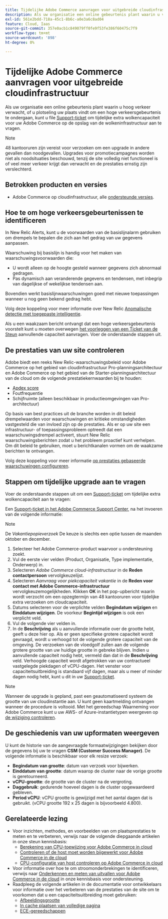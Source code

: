 ```yaml
---
title: Tijdelijke Adobe Commerce aanvragen voor uitgebreide cloudinfrastructuur
description: Als uw organisatie een online gebeurtenis plant waarin u veel verkeer verwacht, of u plotseling vindt dat uw site een gebeurtenis met veel verkeer ondergaat, kunt u een [Support Ticket] (/help/help-center-guide/help-center/magento-help-center-user-guide.md#submit-ticket) indienen om tijdelijke extra cloudcapaciteit voor uw Adobe Commerce in de cloudinfrastructuur aan te vragen.
exl-id: 561e2bdd-718a-45c1-8b6c-a0e3a6c8ad04
feature: Cloud, Iaas
source-git-commit: 357e0acb1c849079ff0fe9f53fe386f60475c7f9
workflow-type: tm+mt
source-wordcount: '898'
ht-degree: 0%

---
```


# Tijdelijke Adobe Commerce aanvragen voor uitgebreide cloudinfrastructuur

Als uw organisatie een online gebeurtenis plant waarin u hoog verkeer verwacht, of u plotseling uw plaats vindt om een hoge verkeersgebeurtenis te ondergaan, kunt u file [Support-ticket](/help/help-center-guide/help-center/magento-help-center-user-guide.md#submit-ticket) om tijdelijke extra wolkencapaciteit voor uw Adobe Commerce op de opslag van de wolkeninfrastructuur aan te vragen.

>[!NOTE]
>
>48 kantooruren zijn vereist voor verzoeken om een upgrade in andere gevallen dan noodgevallen. Upgrades voor promotiecampagnes worden niet als noodsituaties beschouwd, tenzij de site volledig niet functioneel is of veel meer verkeer krijgt dan verwacht en de prestaties ernstig zijn verslechterd.

## Betrokken producten en versies

* Adobe Commerce op cloudinfrastructuur, alle [ondersteunde versies](https://www.adobe.com/content/dam/cc/en/legal/terms/enterprise/pdfs/Adobe-Commerce-Software-Lifecycle-Policy.pdf).

## Hoe te om hoge verkeersgebeurtenissen te identificeren

In New Relic Alerts, kunt u de voorwaarden van de basislijnalarm gebruiken om drempels te bepalen die zich aan het gedrag van uw gegevens aanpassen.

Waarschuwing bij basislijn is handig voor het maken van waarschuwingsvoorwaarden die:

* U wordt alleen op de hoogte gesteld wanneer gegevens zich abnormaal gedragen.
* Pas dynamisch aan veranderende gegevens en tendensen, met inbegrip van dagelijkse of wekelijkse tendensen aan.

Bovendien werkt basislijnwaarschuwingen goed met nieuwe toepassingen wanneer u nog geen bekend gedrag hebt.

Volg deze koppeling voor meer informatie over New Relic [Anomalische detectie met toegepaste intelligentie](https://docs.newrelic.com/docs/alerts-applied-intelligence/applied-intelligence/anomaly-detection/anomaly-detection-applied-intelligence/).

Als u een waakzaam bericht ontvangt dat een hoge verkeersgebeurtenis voorstelt kunt u moeten overwegen [het voorleggen van een Ticket van de Steun](/docs/commerce-knowledge-base/kb/help-center-guide/magento-help-center-user-guide.html?lang=en#submit-ticket) aanvullende capaciteit aanvragen. Voer de onderstaande stappen uit.

## De prestaties van uw site controleren

Adobe biedt een reeks New Relic-waarschuwingsbeleid voor Adobe Commerce op het gebied van cloudinfrastructuur Pro-planningsarchitectuur en Adobe Commerce op het gebied van de Starter-planningsarchitectuur van de cloud om de volgende prestatiekernwaarden bij te houden:

* [Apdex score](https://docs.newrelic.com/docs/apm/new-relic-apm/apdex/apdex-measure-user-satisfaction)
* Foutfrequentie
* Schijfruimte (alleen beschikbaar in productieomgevingen van Pro-architectuur)

Op basis van best practices uit de branche worden in dit beleid drempelwaarden voor waarschuwingen en kritieke omstandigheden vastgesteld die van invloed zijn op de prestaties. Als er op uw site een infrastructuur- of toepassingsprobleem optreedt dat een waarschuwingsdrempel activeert, stuurt New Relic waarschuwingsberichten zodat u het probleem proactief kunt verhelpen. Om dit beleid te gebruiken, moet u berichtkanalen vormen om de waakzame berichten te ontvangen.

Volg deze koppeling voor meer informatie [op prestaties gebaseerde waarschuwingen configureren](/docs/commerce-cloud-service/user-guide/monitor/new-relic.html#monitor-performance-with-managed-alerts).

## Stappen om tijdelijke upgrade aan te vragen

Voer de onderstaande stappen uit om een [Support-ticket](/docs/commerce-knowledge-base/kb/help-center-guide/magento-help-center-user-guide.html?lang=en#submit-ticket) om tijdelijke extra wolkencapaciteit aan te vragen:

Een [Support-ticket in het Adobe Commerce Support Center](/help/help-center-guide/help-center/magento-help-center-user-guide.md#submit-ticket), na het invoeren van de volgende informatie:

>[!NOTE]
>
>De *Vakantiepopieverzoek* De keuze is slechts een optie tussen de maanden oktober en december.

1. Selecteer het Adobe Commerce-product waarvoor u ondersteuning zoekt.
1. Vul de eerste vier velden (Product, Organisatie, Type implementatie, Onderwerp) in.
1. Selecteren *Adobe Commerce cloud-infrastructuur* in de **Reden contactpersoon** vervolgkeuzelijst.
1. Selecteren *Aanvraag voor piekcapaciteit vakantie* in de **Reden voor contact met Adobe Commerce-infrastructuur** vervolgkeuzemogelijkheden. Klikken **OK** in het pop-upbericht waarin wordt verzocht om een opzegtermijn van 48 kantooruren voor tijdelijke extra verzoeken om cloudcapaciteit.
1. Datums selecteren voor de verplichte velden **Begindatum wijzigen** en **Einddatum wijzigen**. De voorkeur **Begintijd wijzigen** is ook een verplicht veld.
1. Vul de volgende vier velden in.
1. In de **Beschrijving** als u aanvullende informatie over de grootte hebt, geeft u deze hier op. Als er geen specifieke grotere capaciteit wordt gevraagd, wordt u verhoogd tot de volgende grotere capaciteit van de omgeving. De verzoeken van de vloedgolf zullen aan de volgende grotere grootte van uw huidige grootte in gebreke blijven. Indien u aanvullende capaciteit nodig hebt, vermeld dan dat in de **Beschrijving** veld. Verhoogde capaciteit wordt afgetrokken van uw contractueel vastgelegde piekdagen of vCPU-dagen. Het venster voor capaciteitsuitbreiding is standaard vijf dagen, maar als u meer of minder dagen nodig hebt, kunt u dit in uw [Support-ticket](/help/help-center-guide/help-center/magento-help-center-user-guide.md#submit-ticket).

>[!NOTE]
>
>Wanneer de upgrade is gepland, past een geautomatiseerd systeem de grootte van uw cloudinstantie aan. U kunt geen kaartmelding ontvangen wanneer de procedure is voltooid. Met het gereedschap Waarneming voor Adobe Commerce kunt u uw AWS- of Azure-instantietypen weergeven op [de wijziging controleren](/help/how-to/general/check-vcpu-using-observation-for-adobe-commerce.md).

## De geschiedenis van uw upformaten weergeven

U kunt de historie van de aangevraagde formaatwijzigingen bekijken door de gegevens bij uw te vragen **CSM (Customer Success Manager)**.
De volgende informatie is beschikbaar voor elk resize verzoek:

* **Begindatum van grootte**: datum van verzoek voor bijwerken.
* **Einddatum van grootte**: datum waarop de cluster naar de vorige grootte is geretourneerd.
* **vCPU-grootte**: de grootte van de cluster na de vergroting.
* **Daggebruik**: gedurende hoeveel dagen is de cluster opgewaardeerd gebleven.
* **Period vCPU**: vCPU grootte is gewijzigd met het aantal dagen dat is gebruikt. (vCPU grootte 192 x 25 dagen is bijvoorbeeld 4.800).


## Gerelateerde lezing

* Voor inzichten, methodes, en voorbeelden van om plaatsprestaties te meten en te verbeteren, verwijs naar de volgende diepgaande artikelen in onze steun kennisbasis:
   * [Berekening van CPU-toewijzing voor Adobe Commerce in cloud](/docs/commerce-knowledge-base/kb/how-to/magento-commerce-cloud-cpu-allocation-calculation.html)
   * [Controleren of de host moet worden bijgewerkt voor Adobe Commerce in de cloud](/docs/commerce-knowledge-base/kb/how-to/magento-commerce-cloud-check-if-upsize-for-hosts-instances-is-needed.html)
   * [CPU-configuratie van host controleren op Adobe Commerce in cloud](/docs/commerce-knowledge-base/kb/how-to/magento-commerce-cloud-check-hosts-cpu-configuration.html)
* Voor informatie over hoe te om stroomonderbrekingen te identificeren, verwijs naar [Onderkennen en meten van uitvallen voor Adobe Commerce in de cloud](/docs/commerce-knowledge-base/kb/how-to/how-to-identify-outages.html) in onze kennisbasis voor ondersteuning.
* Raadpleeg de volgende artikelen in de documentatie voor ontwikkelaars voor informatie over het verbeteren van de prestaties van de site om te voorkomen dat u een capaciteitsuitbreiding moet gebruiken:
   * [Afbeeldingsgrootte](/docs/commerce-admin/catalog/products/digital-assets/product-image-config.html#product-image-resizing)
   * [In cache plaatsen van volledige pagina](/docs/commerce-admin/systems/tools/cache-management.html#full-page-caching)
   * [ECE-gereedschappen](/docs/commerce-cloud-service/user-guide/dev-tools/ece-tools/package-overview.html)
